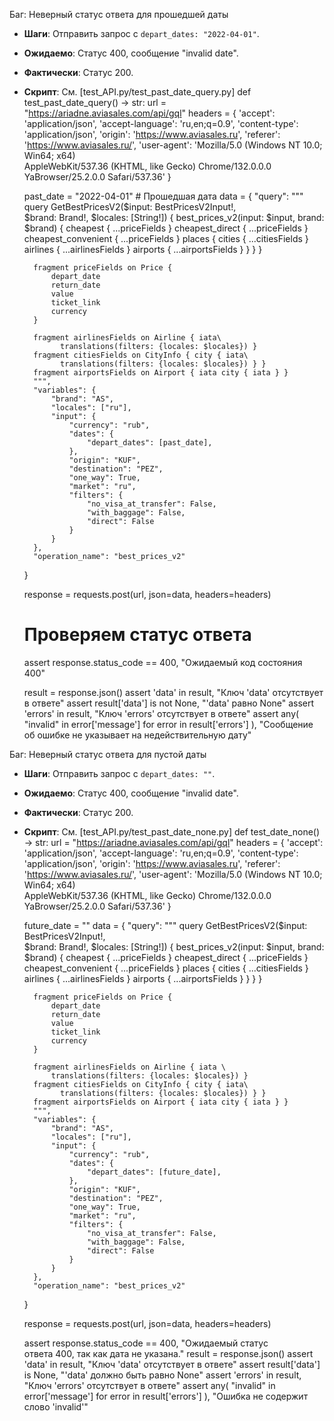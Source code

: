 Баг: Неверный статус ответа для прошедшей даты  
- **Шаги**: Отправить запрос с `depart_dates: "2022-04-01"`.  
- **Ожидаемо**: Статус 400, сообщение "invalid date".  
- **Фактически**: Статус 200.  
- **Скрипт**: См. [test_API.py/test_past_date_query.py] 
def test_past_date_query() -> str:
    url = "https://ariadne.aviasales.com/api/gql"
    headers = {
        'accept': 'application/json',
        'accept-language': 'ru,en;q=0.9',
        'content-type': 'application/json',
        'origin': 'https://www.aviasales.ru',
        'referer': 'https://www.aviasales.ru/',
        'user-agent': 'Mozilla/5.0 (Windows NT 10.0; Win64; x64)\
              AppleWebKit/537.36 (KHTML, like Gecko) Chrome/132.0.0.0 \
                YaBrowser/25.2.0.0 Safari/537.36'
    }

    past_date = "2022-04-01"  # Прошедшая дата
    data = {
        "query": """
        query GetBestPricesV2($input: BestPricesV2Input!,\
              $brand: Brand!, $locales: [String!]) {
            best_prices_v2(input: $input, brand: $brand) {
                cheapest { ...priceFields }
                cheapest_direct { ...priceFields }
                cheapest_convenient { ...priceFields }
                places {
                    cities { ...citiesFields }
                    airlines { ...airlinesFields }
                    airports { ...airportsFields }
                }
            }
        }

        fragment priceFields on Price {
            depart_date
            return_date
            value
            ticket_link
            currency
        }

        fragment airlinesFields on Airline { iata\
              translations(filters: {locales: $locales}) }
        fragment citiesFields on CityInfo { city { iata\
              translations(filters: {locales: $locales}) } }
        fragment airportsFields on Airport { iata city { iata } }
        """,
        "variables": {
            "brand": "AS",
            "locales": ["ru"],
            "input": {
                "currency": "rub",
                "dates": {
                    "depart_dates": [past_date],
                },
                "origin": "KUF",
                "destination": "PEZ",
                "one_way": True,
                "market": "ru",
                "filters": {
                    "no_visa_at_transfer": False,
                    "with_baggage": False,
                    "direct": False
                }
            }
        },
        "operation_name": "best_prices_v2"
    }

    response = requests.post(url, json=data, headers=headers)

    # Проверяем статус ответа
    assert response.status_code == 400, "Ожидаемый код состояния 400"

    result = response.json()
    assert 'data' in result, "Ключ 'data' отсутствует в ответе"
    assert result['data'] is not None, "'data' равно None"
    assert 'errors' in result, "Ключ 'errors' отсутствует в ответе"
    assert any(
        "invalid" in error['message'] for error in result['errors']
        ), "Сообщение об ошибке не указывает на недействительную дату"

Баг: Неверный статус ответа для пустой даты  
- **Шаги**: Отправить запрос с `depart_dates: ""`.  
- **Ожидаемо**: Статус 400, сообщение "invalid date".  
- **Фактически**: Статус 200.  
- **Скрипт**: См. [test_API.py/test_past_date_none.py] 
def test_date_none() -> str:
    url = "https://ariadne.aviasales.com/api/gql"
    headers = {
        'accept': 'application/json',
        'accept-language': 'ru,en;q=0.9',
        'content-type': 'application/json',
        'origin': 'https://www.aviasales.ru',
        'referer': 'https://www.aviasales.ru/',
        'user-agent': 'Mozilla/5.0 (Windows NT 10.0; Win64; x64)\
              AppleWebKit/537.36 (KHTML, like Gecko) Chrome/132.0.0.0\
                  YaBrowser/25.2.0.0 Safari/537.36'
    }

    future_date = ""
    data = {
        "query": """
        query GetBestPricesV2($input: BestPricesV2Input!,\
              $brand: Brand!, $locales: [String!]) {
            best_prices_v2(input: $input, brand: $brand) {
                cheapest { ...priceFields }
                cheapest_direct { ...priceFields }
                cheapest_convenient { ...priceFields }
                places {
                    cities { ...citiesFields }
                    airlines { ...airlinesFields }
                    airports { ...airportsFields }
                }
            }
        }

        fragment priceFields on Price {
            depart_date
            return_date
            value
            ticket_link
            currency
        }

        fragment airlinesFields on Airline { iata \
            translations(filters: {locales: $locales}) }
        fragment citiesFields on CityInfo { city { iata\
              translations(filters: {locales: $locales}) } }
        fragment airportsFields on Airport { iata city { iata } }
        """,
        "variables": {
            "brand": "AS",
            "locales": ["ru"],
            "input": {
                "currency": "rub",
                "dates": {
                    "depart_dates": [future_date],
                },
                "origin": "KUF",
                "destination": "PEZ",
                "one_way": True,
                "market": "ru",
                "filters": {
                    "no_visa_at_transfer": False,
                    "with_baggage": False,
                    "direct": False
                }
            }
        },
        "operation_name": "best_prices_v2"
    }

    response = requests.post(url, json=data, headers=headers)

    assert response.status_code == 400, "Ожидаемый статус \
        ответа 400, так как дата не указана."
    result = response.json()
    assert 'data' in result, "Ключ 'data' отсутствует в ответе"
    assert result['data'] is None, "'data' должно быть равно None"
    assert 'errors' in result, "Ключ 'errors' отсутствует в ответе"
    assert any(
        "invalid" in error['message'] for error in result['errors']
        ), "Ошибка не содержит слово 'invalid'"